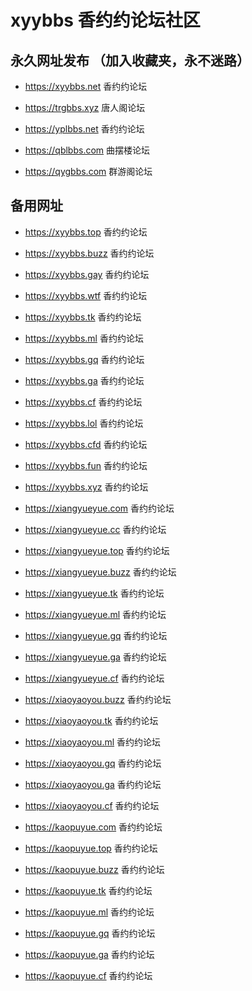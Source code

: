 # xyybbs 香约约论坛社区

## 永久网址发布 （加入收藏夹，永不迷路）

- https://xyybbs.net  香约约论坛

- https://trgbbs.xyz  唐人阁论坛

- https://yplbbs.net  香约约论坛

- https://qblbbs.com  曲摆楼论坛

- https://qygbbs.com  群游阁论坛


## 备用网址
- https://xyybbs.top  香约约论坛

- https://xyybbs.buzz  香约约论坛

- https://xyybbs.gay  香约约论坛

- https://xyybbs.wtf  香约约论坛

- https://xyybbs.tk  香约约论坛

- https://xyybbs.ml  香约约论坛

- https://xyybbs.gq  香约约论坛

- https://xyybbs.ga  香约约论坛

- https://xyybbs.cf  香约约论坛

- https://xyybbs.lol  香约约论坛

- https://xyybbs.cfd  香约约论坛

- https://xyybbs.fun  香约约论坛

- https://xyybbs.xyz  香约约论坛

- https://xiangyueyue.com  香约约论坛

- https://xiangyueyue.cc  香约约论坛

- https://xiangyueyue.top  香约约论坛

- https://xiangyueyue.buzz  香约约论坛

- https://xiangyueyue.tk  香约约论坛

- https://xiangyueyue.ml  香约约论坛

- https://xiangyueyue.gq  香约约论坛

- https://xiangyueyue.ga  香约约论坛

- https://xiangyueyue.cf  香约约论坛

- https://xiaoyaoyou.buzz  香约约论坛

- https://xiaoyaoyou.tk  香约约论坛

- https://xiaoyaoyou.ml  香约约论坛

- https://xiaoyaoyou.gq  香约约论坛

- https://xiaoyaoyou.ga  香约约论坛

- https://xiaoyaoyou.cf  香约约论坛

- https://kaopuyue.com  香约约论坛

- https://kaopuyue.top  香约约论坛

- https://kaopuyue.buzz  香约约论坛

- https://kaopuyue.tk  香约约论坛

- https://kaopuyue.ml  香约约论坛

- https://kaopuyue.gq  香约约论坛

- https://kaopuyue.ga  香约约论坛

- https://kaopuyue.cf  香约约论坛
